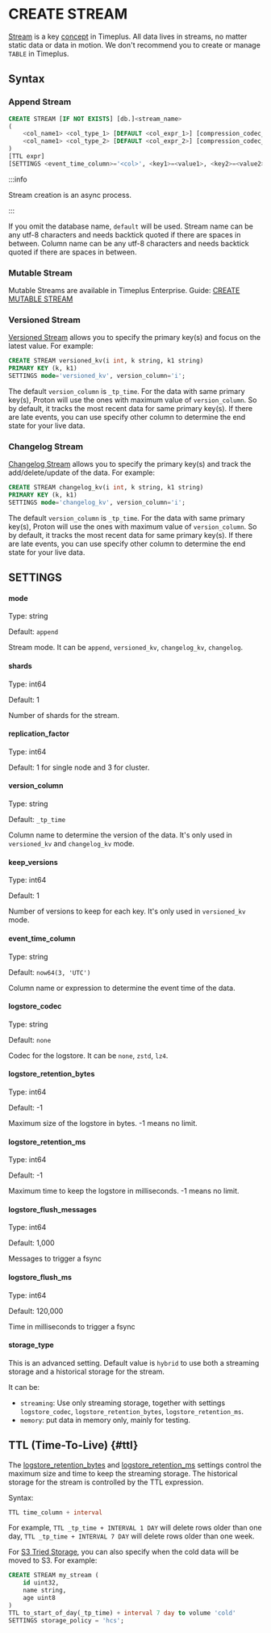 # CREATE STREAM

[Stream](/working-with-streams) is a key [concept](/glossary) in Timeplus. All data lives in streams, no matter static data or data in motion. We don't recommend you to create or manage `TABLE` in Timeplus.

## Syntax

### Append Stream

```sql
CREATE STREAM [IF NOT EXISTS] [db.]<stream_name>
(
    <col_name1> <col_type_1> [DEFAULT <col_expr_1>] [compression_codec_1],
    <col_name1> <col_type_2> [DEFAULT <col_expr_2>] [compression_codec_2]
)
[TTL expr]
[SETTINGS <event_time_column>='<col>', <key1>=<value1>, <key2>=<value2>, ...]
```

:::info

Stream creation is an async process.

:::

If you omit the database name, `default` will be used. Stream name can be any utf-8 characters and needs backtick quoted if there are spaces in between. Column name can be any utf-8 characters and needs backtick quoted if there are spaces in between.

### Mutable Stream

Mutable Streams are available in Timeplus Enterprise. Guide: [CREATE MUTABLE STREAM](/sql-create-mutable-stream)

### Versioned Stream

[Versioned Stream](/versioned-stream) allows you to specify the primary key(s) and focus on the latest value. For example:

```sql
CREATE STREAM versioned_kv(i int, k string, k1 string)
PRIMARY KEY (k, k1)
SETTINGS mode='versioned_kv', version_column='i';
```

The default `version_column` is `_tp_time`. For the data with same primary key(s), Proton will use the ones with maximum value of  `version_column`. So by default, it tracks the most recent data for same primary key(s). If there are late events, you can use specify other column to determine the end state for your live data.

### Changelog Stream

[Changelog Stream](/changelog-stream) allows you to specify the primary key(s) and track the add/delete/update of the data. For example:

```sql
CREATE STREAM changelog_kv(i int, k string, k1 string)
PRIMARY KEY (k, k1)
SETTINGS mode='changelog_kv', version_column='i';
```

The default `version_column` is `_tp_time`. For the data with same primary key(s), Proton will use the ones with maximum value of  `version_column`. So by default, it tracks the most recent data for same primary key(s). If there are late events, you can use specify other column to determine the end state for your live data.

## SETTINGS
#### mode
Type: string

Default: `append`

Stream mode. It can be `append`, `versioned_kv`, `changelog_kv`, `changelog`.

#### shards
Type: int64

Default: 1

Number of shards for the stream.

#### replication_factor
Type: int64

Default: 1 for single node and 3 for cluster.

#### version_column
Type: string

Default: `_tp_time`

Column name to determine the version of the data. It's only used in `versioned_kv` and `changelog_kv` mode.

#### keep_versions
Type: int64

Default: 1

Number of versions to keep for each key. It's only used in `versioned_kv` mode.

#### event_time_column
Type: string

Default: `now64(3, 'UTC')`

Column name or expression to determine the event time of the data.

#### logstore_codec
Type: string

Default: `none`

Codec for the logstore. It can be `none`, `zstd`, `lz4`.

#### logstore_retention_bytes
Type: int64

Default: -1

Maximum size of the logstore in bytes. -1 means no limit.

#### logstore_retention_ms
Type: int64

Default: -1

Maximum time to keep the logstore in milliseconds. -1 means no limit.

#### logstore_flush_messages
Type: int64

Default: 1,000

Messages to trigger a fsync

#### logstore_flush_ms
Type: int64

Default: 120,000

Time in milliseconds to trigger a fsync

#### storage_type
This is an advanced setting. Default value is `hybrid` to use both a streaming storage and a historical storage for the stream.

It can be:
* `streaming`: Use only streaming storage, together with settings `logstore_codec`, `logstore_retention_bytes`, `logstore_retention_ms`.
* `memory`: put data in memory only, mainly for testing.

## TTL (Time-To-Live) {#ttl}

The [logstore_retention_bytes](#logstore_retention_bytes) and [logstore_retention_ms](#logstore_retention_ms) settings control the maximum size and time to keep the streaming storage. The historical storage for the stream is controlled by the TTL expression.

Syntax:
```sql
TTL time_column + interval
```

For example, `TTL _tp_time + INTERVAL 1 DAY` will delete rows older than one day, `TTL _tp_time + INTERVAL 7 DAY` will delete rows older than one week.

For [S3 Tried Storage](/tiered-storage#create-a-stream-with-the-policy), you can also specify when the cold data will be moved to S3. For example:
```sql
CREATE STREAM my_stream (
    id uint32,
    name string,
    age uint8
)
TTL to_start_of_day(_tp_time) + interval 7 day to volume 'cold'
SETTINGS storage_policy = 'hcs';
```
